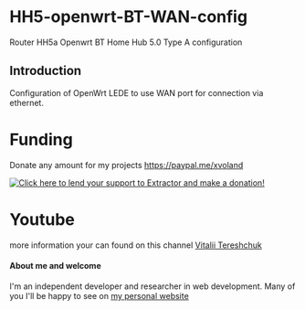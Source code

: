 # HH5-openwrt-BT-WAN-config
Router HH5a Openwrt BT Home Hub 5.0 Type A configuration


## Introduction
Configuration of OpenWrt LEDE to use WAN port for connection via ethernet.



# Funding
Donate any amount for my projects <a href='https://paypal.me/xvoland'>https://paypal.me/xvoland</a>


<a href='https://www.paypal.com/cgi-bin/webscr?cmd=_s-xclick&hosted_button_id=9D4YBRWH8QURU'><img alt='Click here to lend your support to Extractor and make a donation!' src='https://www.paypalobjects.com/en_US/GB/i/btn/btn_donateCC_LG.gif' border='0' /></a>

# Youtube
more information your can found on this channel [Vitalii Tereshchuk](https://youtube.com/xvoland)


#### About me and welcome
I'm an independent developer and researcher in web development. Many of you I'll be happy to see on [my personal website](https://dotoca.net)